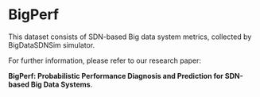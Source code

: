 # BigPerf
This dataset consists of SDN-based Big data system metrics, collected by BigDataSDNSim simulator. 

For further information, please refer to our research paper: 

**BigPerf: Probabilistic Performance Diagnosis and Prediction for SDN-based Big Data Systems**. 
